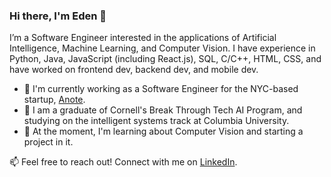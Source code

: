 ### Hi there, I'm Eden 👋

I’m a Software Engineer interested in the applications of Artificial Intelligence, Machine Learning, and Computer Vision. I have experience in Python, Java, JavaScript (including React.js), SQL, C/C++, HTML, CSS, and have worked on frontend dev, backend dev, and mobile dev.

- 💼 I'm currently working as a Software Engineer for the NYC-based startup, [Anote](https://anote.ai).
- 🌱 I am a graduate of Cornell's Break Through Tech AI Program, and studying on the intelligent systems track at Columbia University.
- 🔭 At the moment, I'm learning about Computer Vision and starting a project in it.

📫 Feel free to reach out! Connect with me on [LinkedIn](https://linkedin.com/in/eden-chung).


<!--
**eden-chung/eden-chung** is a ✨ _special_ ✨ repository because its `README.md` (this file) appears on your GitHub profile.

Here are some ideas to get you started:

- 🔭 I’m currently working on ...
- 🌱 I’m currently learning ...
- 👯 I’m looking to collaborate on ...
- 🤔 I’m looking for help with ...
- 💬 Ask me about ...
- 📫 How to reach me: ...
- 😄 Pronouns: ...
- ⚡ Fun fact: ...
-->

